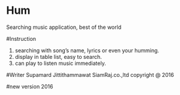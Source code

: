 # Hum
Searching music application, best of the world 

#Instruction
1. searching with song’s name, lyrics or even your humming.
2. display in table list, easy to search.
3. can play to listen music immediately.

#Writer
Supamard Jittithammawat
SiamRaj.co.,ltd
copyright @ 2016

#new version 2016
